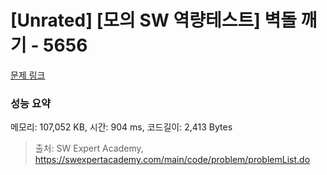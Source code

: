 # [Unrated] [모의 SW 역량테스트] 벽돌 깨기 - 5656 

[문제 링크](https://swexpertacademy.com/main/code/problem/problemDetail.do?contestProbId=AWXRQm6qfL0DFAUo) 

### 성능 요약

메모리: 107,052 KB, 시간: 904 ms, 코드길이: 2,413 Bytes



> 출처: SW Expert Academy, https://swexpertacademy.com/main/code/problem/problemList.do